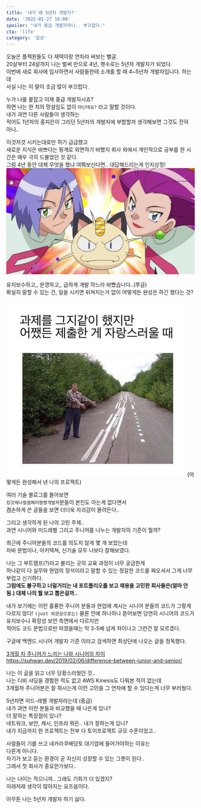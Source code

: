 ```yaml
---
title: '내가 왜 5년차 개발자?'
date: '2022-01-27 16:00'
spoiler: "내가 중급 개발자라니.. 부끄럽다."
cta: 'life'
category: '일상'
---
```


오늘은 플젝원들도 다 재택이랑 연차라 써보는 뻘글.  
20살부터 24살까지 나는 벌써 만으로 4년, 햇수로는 5년차 개발자가 되었다.  
이번에 새로 회사에 입사하면서 사람들한테 소개를 할 때 4~5년차 개발자입니다. 하는데  
사실 나는 이 말이 조금 많이 부끄럽다.  

누가 나를 붙잡고 이제 중급 개발자시죠?   
하면 나는 한 치의 망설임도 없이 `아닌데요?` 라고 말할 것이다.  
내가 과연 다른 사람들이 생각하는  
적어도 1년차의 홍지은이 그리던 5년차의 개발자에 부합할까 생각해보면 그것도 전혀 아니..  

이것저것 시키는대로만 하기 급급했고  
새로운 지식은 바쁘다는 핑계로 외면하기 바빴지 회사 외에서 개인적으로 공부를 한 시간은 매우 극히 드물었던 것 같다.  
그럼 4년 동안 대체 무엇을 했냐 여쭤보신다면.. 대답해드리는게 인지상정!
![나는냐옹이다옹](./2.jpeg)

유지보수하고,, 운영하고,, 급하게 개발 하느라 바빴습니다..(쭈글)  
확실히 말할 수 있는 건, 일을 시키면 뒤쳐지는거 없이 어떻게든 완성은 하긴 했다는 것? 

![그래도뿌듯](./1.jpeg)
(어떻게든 완성해서 낸 나의 프로젝트)  

여러 기술 블로그를 돌아보면  
`킹갓제너럴엠페러짱짱개발자`분들이 본인도 아는게 없다면서  
겸손하게 쓴 글들을 보면 더더욱 자괴감이 몰려든다..  


그리고 생각하게 된 나의 고민 주제..  
과연 시니어와 미드레벨 그리고 주니어를 나누는 개발자의 기준이 뭘까?  


최근에 주니어분들의 코드를 의도치 않게 몇 개 보았는데  
자바 문법이나, 아키텍쳐, 신기술 모두 나보다 잘해보였다.  


나는 그 부트캠프(?)라고 불리는 곳의 교육 과정이 너무 궁금한게  
하나같이 다 실무와 현업의 정석이라고 말할 수 있는 정갈한 코드를 짜오셔서 그게 너무 부럽고 신기하다.  
**그럼에도 불구하고 너덜거리는 내 포트폴리오를 보고 채용을 고민한 회사들은(얼마 안됨.) 대체 나의 뭘 보고 뽑은걸까..**  


내가 보기에는 이런 훌륭한 주니어 분들과 현업에 계시는 시니어 분들의 코드가 그렇게 다르지 않다! `(just 외관상으로는)`
물론 안에 하나하나 뜯어보면 당연히 시니어의 코드가 유지보수나 확장성 보안 측면에서 다르지만  
적어도 코드 문법으로만 따졌을때는 막 3-5배 넘게 차이나고 그런건 잘 모르겠다.  

구글에 백엔드 시니어 개발자 기준 이라고 검색하면 최상단에 나오는 글을 정독했다.  

[3개월 차 주니어가 느끼는 나와 시니어의 차이](https://suhwan.dev/2019/02/06/difference-between-junior-and-senior/)    
https://suhwan.dev/2019/02/06/difference-between-junior-and-senior/

나는 이 글을 읽고 너무 당황스러웠던 것..  
나는 디비 샤딩을 경험한 적도 없고 AWS Kinesis도 다뤄본 적이 없는데  
3개월차 주니어분은 잘 하시는게 이런 고민을 그 연차에 할 수 있다는게 너무 부러웠다.  

5년차면 미드-레벨 개발자라는데 (중급)   
내가 과연 이런 분들과 비교했을 때 나은게 있나?  
더 잘하는 특장점이 있나?  
네트워크, 보안, 캐시, 인프라 뭐든.. 내가 잘하는게 있나?  
내가 지금까지 한 프로젝트는 전부 다 토이프로젝트 규모 수준이었고..  


사람들이 기를 쓰고 네카라쿠배당토 대기업에 들어가야하는 이유는   
다른게 아니다.  
자기가 보고 듣는 환경이 곧 자신이 성장할 수 있는 그릇이 된다..  
그래서 첫 회사가 중요한가보다..  


나는 나이는 적으니까.. 그래도 기회가 더 있겠지?  
이래저래 생각이 많아지는 요즈음이다.  
 

아무튼 나는 5년차 개발자 하기 싫다.   

